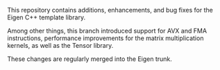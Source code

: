 This repository contains additions, enhancements, and bug fixes for the Eigen C++ template library.

Among other things, this branch introduced support for AVX and FMA instructions, performance improvements for the matrix multiplication kernels, as well as the Tensor library.

These changes are regularly merged into the Eigen trunk.